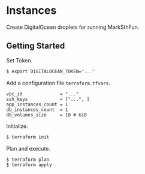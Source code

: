 # Instances

Create DigitalOcean droplets for running MarkSthFun.

## Getting Started

Set Token.

```bash
$ export DIGITALOCEAN_TOKEN="..."
```

Add a configuration file `terraform.tfvars`.

```
vpc_id              = "..."
ssh_keys            = ["...", ]
app_instances_count = 1
db_instances_count  = 1
db_volumes_size     = 10 # GiB
```

Initialize.

```bash
$ terraform init
```

Plan and execute.

```bash
$ terraform plan
$ terraform apply
```

